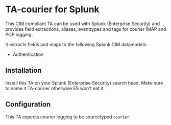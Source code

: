 # TA-courier for Splunk

This CIM compliant TA can be used with Splunk (Enterprise Security) and provides
field extractions, aliases, eventtypes and tags for courier IMAP and POP logging.

It extracts fields and maps to the following Splunk CIM datamodels:

- Authentication

## Installation

Install this TA on your Splunk (Enterprise Security) search head. Make sure to
name it TA-courier otherwise ES won't eat it. 

## Configuration

This TA expects courier logging to be sourcetyped `courier`. 

